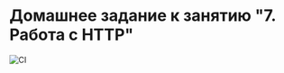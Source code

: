 # Домашнее задание к занятию "7. Работа с HTTP"

![CI](https://github.com/Artyouhan/Dom-2/actions/workflows/webpack.yml/badge.svg)

